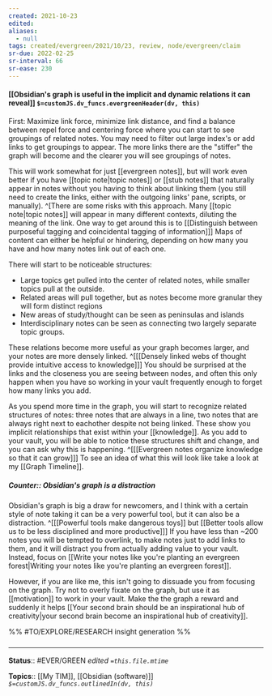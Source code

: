 ```yaml
---
created: 2021-10-23
edited: 
aliases:
  - null
tags: created/evergreen/2021/10/23, review, node/evergreen/claim
sr-due: 2022-02-25
sr-interval: 66
sr-ease: 230
---
```


#### [[Obsidian's graph is useful in the implicit and dynamic relations it can reveal]] `$=customJS.dv_funcs.evergreenHeader(dv, this)`

First: Maximize link force, minimize link distance, and find a balance between repel force and centering force where you can start to see groupings of related notes. You may need to filter out large index's or add links to get groupings to appear. The more links there are the "stiffer" the graph will become and the clearer you will see groupings of notes.

This will work somewhat for just [[evergreen notes]], but will work even better if you have [[topic note|topic notes]] or [[stub notes]] that naturally appear in notes without you having to think about linking them (you still need to create the links, either with the outgoing links' pane, scripts, or manually). 
^[There are some risks with this approach. Many [[topic note|topic notes]] will appear in many different contexts, diluting the meaning of the link. One way to get around this is to [[Distinguish between purposeful tagging and coincidental tagging of information]]]
 Maps of content can either be helpful or hindering, depending on how many you have and how many notes link out of each one. 
 
There will start to be noticeable structures:
- Large topics get pulled into the center of related notes, while smaller topics pull at the outside.
- Related areas will pull together, but as notes become more granular they will form distinct regions
- New areas of study/thought can be seen as peninsulas and islands
- Interdisciplinary notes can be seen as connecting two largely separate topic groups. 

These relations become more useful as your graph becomes larger, and your notes are more densely linked.
^[[[Densely linked webs of thought provide intuitive access to knowledge]]]
You should be surprised at the links and the closeness you are seeing between nodes, and often this only happen when you have so working in your vault frequently enough to forget how many links you add.

As you spend more time in the graph, you will start to recognize related structures of notes: three notes that are always in a line, two notes that are always right next to eachother despite not being linked. These show you implicit relationships that exist within your [[knowledge]]. 
As you add to your vault, you will be able to notice these structures shift and change, and you can ask why this is happening. 
^[[[Evergreen notes organize knowledge so that it can grow]]]
To see an idea of what this will look like take a look at my [[Graph Timeline]].

##### Counter:: Obsidian's graph is a distraction

Obsidian's graph is big a draw for newcomers, 
and I think with a certain style of note taking
it can be a very powerful tool, but it can also be a distraction.
^[[[Powerful tools make dangerous toys]] but [[Better tools allow us to be less disciplined and more productive]]]
If you have less than ~200 notes you will be tempted to overlink, 
to make notes just to add links to them,
and it will distract you from actually adding value to your vault.
Instead, focus on [[Write your notes like you're planting an evergreen forest|Writing your notes like you're planting an evergreen forest]].

However, if you are like me, this isn't going to dissuade you from focusing on the graph. 
Try not to overly fixate on the graph, but use it as [[motivation]] to work in your vault. Make the the graph a reward and suddenly it helps [[Your second brain should be an inspirational hub of creativity|your second brain become an inspirational hub of creativity]].

%%
#TO/EXPLORE/RESEARCH  insight generation %%

### <hr class="footnote"/>

**Status**:: #EVER/GREEN 
*edited `=this.file.mtime`*

**Topics**:: [[My TIM]], [[Obsidian (software)]]
*`$=customJS.dv_funcs.outlinedIn(dv, this)`*
